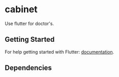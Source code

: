 # cabinet

Use flutter for doctor's.

## Getting Started

For help getting started with Flutter: [documentation](https://flutter.io/).

## Dependencies